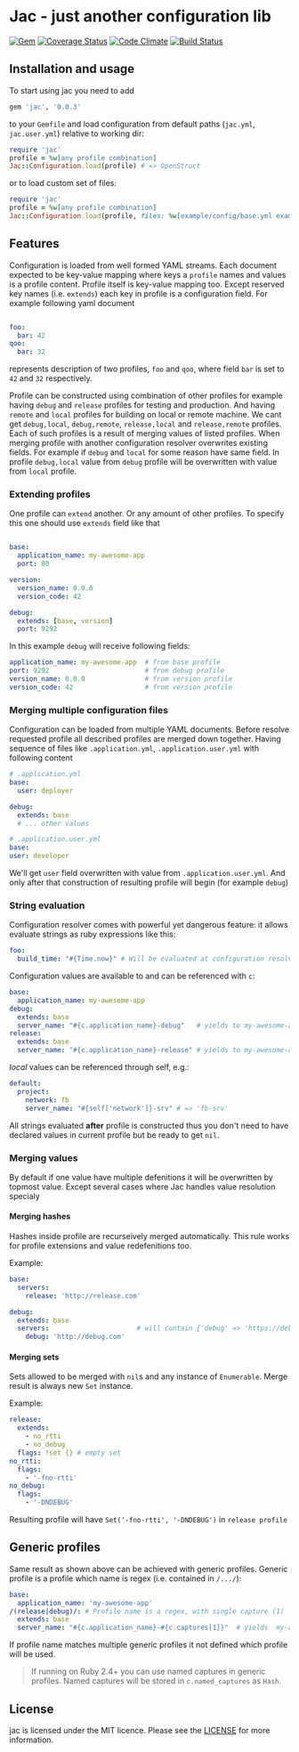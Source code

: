 # Jac - just another configuration lib

[![Gem](https://img.shields.io/gem/v/jac.svg)](https://rubygems.org/gems/jac)
[![Coverage Status](https://img.shields.io/codeclimate/coverage/github/vizor-games/jac.svg)](https://codeclimate.com/github/vizor-games/jac)
[![Code Climate](https://codeclimate.com/github/vizor-games/jac/badges/gpa.svg)](https://codeclimate.com/github/vizor-games/jac)
[![Build Status](https://travis-ci.org/vizor-games/jac.svg?branch=master)](https://travis-ci.org/vizor-games/jac)

## Installation and usage

To start using jac you need to add 

```ruby
gem 'jac', '0.0.3'
```

to your `Gemfile` and load configuration from default paths (`jac.yml`, `jac.user.yml`) relative to working dir:

```ruby
require 'jac'
profile = %w[any profile combination]
Jac::Configuration.load(profile) # => OpenStruct
```

or to load custom set of files:

```ruby
require 'jac'
profile = %w[any profile combination]
Jac::Configuration.load(profile, files: %w[example/config/base.yml example/config/custom.yml]) # => OpenStruct
```

## Features

Configuration is loaded from well formed YAML streams.
Each document expected to be key-value mapping where
keys a `profile` names and values is a profile content.
Profile itself is key-value mapping too. Except reserved
key names (i.e. `extends`) each key in profile is a
configuration field. For example following yaml document

```yml

foo:
  bar: 42
qoo:
  bar: 32

```

represents description of two profiles, `foo` and `qoo`,
where field `bar` is set to `42` and `32` respectively.

Profile can be constructed using combination of other profiles
for example having `debug` and `release` profiles for testing
and production. And having `remote` and `local` profiles for
building on local or remote machine. We cant get `debug,local`,
`debug,remote`, `release,local` and `release,remote` profiles.
Each of such profiles is a result of merging values of listed
profiles. When merging profile with another configuration
resolver overwrites existing fields. For example if `debug`
and `local` for some reason have same field. In profile
`debug,local` value from `debug` profile will be overwritten
with value from `local` profile.

### Extending profiles

One profile can `extend` another. Or any amount of other
profiles. To specify this one should use `extends` field
like that

```yml

base:
  application_name: my-awesome-app
  port: 80

version:
  version_name: 0.0.0
  version_code: 42

debug:
  extends: [base, version]
  port: 9292
```

In this example `debug` will receive following fields:

```yml
application_name: my-awesome-app  # from base profile
port: 9292                        # from debug profile
version_name: 0.0.0               # from version profile
version_code: 42                  # from version profile
```

### Merging multiple configuration files

Configuration can be loaded from multiple YAML documents.
Before resolve requested profile all described profiles
are merged down together. Having sequence of files like
`.application.yml`, `.application.user.yml` with following content

```yml
# .application.yml
base:
  user: deployer

debug:
  extends: base
  # ... other values
```

```yml
# .application.user.yml
base:
user: developer
```

We'll get `user` field overwritten with value from
`.application.user.yml`. And only after that construction
of resulting profile will begin (for example `debug`)

### String evaluation

Configuration resolver comes with powerful yet dangerous
feature: it allows evaluate strings as ruby expressions
like this:

```yml
foo:
  build_time: "#{Time.now}" # Will be evaluated at configuration resolving step
```

Configuration values are available to and can be referenced with `c`:

```yml
base:
  application_name: my-awesome-app
debug:
  extends: base
  server_name: "#{c.application_name}-debug"   # yields to my-awesome-app-debug
release:
  extends: base
  server_name: "#{c.application_name}-release" # yields to my-awesome-app-release
```

_local_ values can be referenced through self, e.g.:

```yml
default:
  project:
    network: fb
    server_name: "#{self['network']}-srv" # => 'fb-srv'
```

All strings evaluated **after** profile is constructed thus
you don't need to have declared values in current profile
but be ready to get `nil`.

### Merging values

By default if one value have multiple defenitions it will be overwritten by
topmost value. Except several cases where Jac handles value resolution
specialy

#### Merging hashes

Hashes inside profile are recurseively merged automatically. This rule works
for profile extensions and value redefenitions too.

Example:

```yml
base:
  servers:
    release: 'http://release.com'

debug:
  extends: base
  servers:                      # will contain {'debug' => 'https://debug.com', 'release' => 'https://release.com'}
    debug: 'http://debug.com'

```

#### Merging sets

Sets allowed to be merged with `nil`s and any instance of `Enumerable`.
Merge result is always new `Set` instance.

Example: 
```yml
release:
  extends:
    - no_rtti
    - no_debug
  flags: !set {} # empty set
no_rtti:
  flags:
    - '-fno-rtti'
no_debug:
  flags:
    - '-DNDEBUG'
```

Resulting profile will have `Set('-fno-rtti', '-DNDEBUG')` in `release profile`
## Generic profiles

Same result as shown above can be achieved with generic profiles. Generic profile
is a profile which name is regex (i.e. contained in `/.../`):

```yml
base:
  application_name: 'my-awesome-app'
/(release|debug)/: # Profile name is a regex, with single capture (1)
  extends: base
  server_name: "#{c.application_name}-#{c.captures[1]}"  # yields  my-awesome-app-release or  my-awesome-app-debug
```

If profile name matches multiple generic profiles it not defined
which profile will be used.

>  If running on Ruby 2.4+ you can use named captures in generic profiles.
> Named captures will be stored in `c.named_captures` as `Hash`. 

## License

jac is licensed under the MIT licence. Please see the [LICENSE](LICENSE) for more information.

